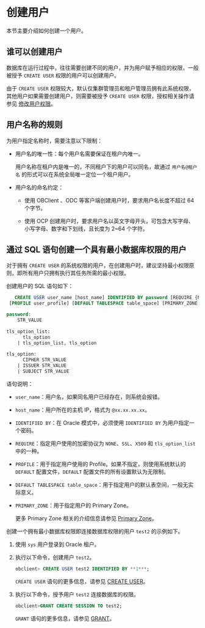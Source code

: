 # 创建用户

本节主要介绍如何创建一个用户。

## 谁可以创建用户

数据库在运行过程中，往往需要创建不同的用户，并为用户赋予相应的权限，一般被授予 `CREATE USER` 权限的用户可以创建用户。

由于 `CREATE USER` 权限较大，默认仅集群管理员和租户管理员拥有此系统权限，其他用户如果需要创建用户，则需要被授予 `CREATE USER` 权限，授权相关操作请参见 [修改用户权限](../2.oracle-mode/5.modify-user-permissions-of-oracle-mode.md)。

## 用户名称的规则

为用户指定名称时，需要注意以下限制：

* 用户名的唯一性：每个用户名需要保证在租户内唯一。

  用户名称在租户内是唯一的，不同租户下的用户可以同名，故通过 `用户名@租户名` 的形式可以在系统全局唯一定位一个租户用户。
  
* 用户名的命名约定：

  * 使用 OBClient 、ODC 等客户端创建用户时，要求用户名长度不超过 64 个字节。

  * 使用 OCP 创建用户时，要求用户名以英文字母开头，可包含大写字母、小写字母、数字和下划线，且长度为 2\~64 个字符。

## 通过 SQL 语句创建一个具有最小数据库权限的用户

对于拥有 `CREATE USER` 的系统权限的用户，在创建用户时，建议坚持最小权限原则，即所有用户只拥有执行其任务所需的最小权限。

创建用户的 SQL 语句如下：

```sql
   CREATE USER user_name [host_name] IDENTIFIED BY password [REQUIRE {NONE | SSL | X509 | tls_option_list}]
 [PROFILE user_profile] [DEFAULT TABLESPACE table_space] [PRIMARY_ZONE 'zone_name']

password:
    STR_VALUE
    
tls_option_list:
      tls_option
    | tls_option_list, tls_option
    
tls_option:
      CIPHER STR_VALUE
    | ISSUER STR_VALUE
    | SUBJECT STR_VALUE
```

语句说明：

* `user_name`：用户名，如果同名用户已经存在，则系统会报错。

* `host_name`：用户所在的主机 IP，格式为 `@xx.xx.xx.xx`。

* `IDENTIFIED BY`：在 Oracle 模式中，必须使用 `IDENTIFIED BY` 为用户指定一个密码。

* `REQUIRE`：指定用户使用的加密协议为 `NONE`、`SSL`、`X509` 和 `tls_option_list`中的一种。

* `PROFILE`：用于指定用户使用的 Profile。如果不指定，则使用系统默认的 `DEFAULT` 配置文件，`DEFAULT` 配置文件的所有设置默认为无限制。

* `DEFAULT TABLESPACE table_space`：用于指定用户的默认表空间，一般无实际意义。

* `PRIMARY_ZONE`：用于指定用户的 Primary Zone。

  更多 Primary Zone 相关的介绍信息请参见 [Primary Zone](../../../../../1.oceanbase-database-concepts/5.distributed-database-objects/2.cluster-architecture.md)。
  
创建一个拥有最小数据库权限即连接数据库权限的用户 `test2` 的示例如下。

1. 使用 `sys` 用户登录到 Oracle 租户。

2. 执行以下命令，创建用户 `test2`。

   ```sql
   obclient> CREATE USER test2 IDENTIFIED BY **1***;
   ```

   `CREATE USER` 语句的更多信息，请参见 [CREATE USER](../../../../../4.development-reference1.sql-syntax/3.common-tenant-of-oracle-mode/9.sql-statement-of-oracle-mode/1.ddl-of-oracle-mode/27.create-user-of-oracle-mode.md)。

3. 执行以下命令，授予用户 `test2` 连接数据库的权限。

   ```sql
   obclient>GRANT CREATE SESSION TO test2;
   ```

   `GRANT` 语句的更多信息，请参见 [GRANT](../../../../../4.development-reference1.sql-syntax/3.common-tenant-of-oracle-mode/9.sql-statement-of-oracle-mode/3.dcl-of-oracle-mode/7.grant-of-oracle-mode.md)。
